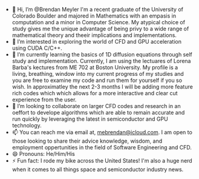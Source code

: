 - 👋 Hi, I’m @Brendan Meyler I'm a recent graduate of the University of Colorado Boulder and majored in Mathematics with an empasis in computation and a minor in Computer Science. My atypical choice of study gives me the unique advantage of being privy to a wide range of mathematical theory and theeir implications and implementations. 
- 👀 I’m interested in exploring the world of CFD and GPU acceleration using CUDA C/C++. 
- 🌱 I’m currently learning the basics of 1D diffusion equations through self study and implementation. Currently, I am using the lectuares of Lorena Barba's kectures from ME 702 at Boston University. My profile is a living, breathing, window into my current progress of my studies and you are free to examine my code and run them for yourself if you so wish. In approximatley the next 2-3 months I will be adding more feature rich codes which which allows for a more interactive and clear cut experience from the user. 
- 💞️ I’m looking to collaborate on larger CFD codes and research in an oeffort to develope algorithms which are able to remain accurate and run quickly by leveraging the latest in semiconductor and GPU technology.
- 📫 You can reach me via email at, mebrendan@icloud.com. I am open to those looking to share their advice knowledge, wisdom, and employment oppertunities in the field of Software Engineering and CFD.
- 😄 Pronouns: He/Him/His
- ⚡ Fun fact: I rode my bike across the United States! I'm also a huge nerd when it comes to all things space and semiconductor industry news.

<!---
BrendanMeyler1/BrendanMeyler1 is a ✨ special ✨ repository because its `README.md` (this file) appears on your GitHub profile.
You can click the Preview link to take a look at your changes.
--->
